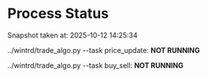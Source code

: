 # Process Status

Snapshot taken at: 2025-10-12 14:25:34

../wintrd/trade_algo.py --task price_update: **NOT RUNNING**

../wintrd/trade_algo.py --task buy_sell: **NOT RUNNING**


